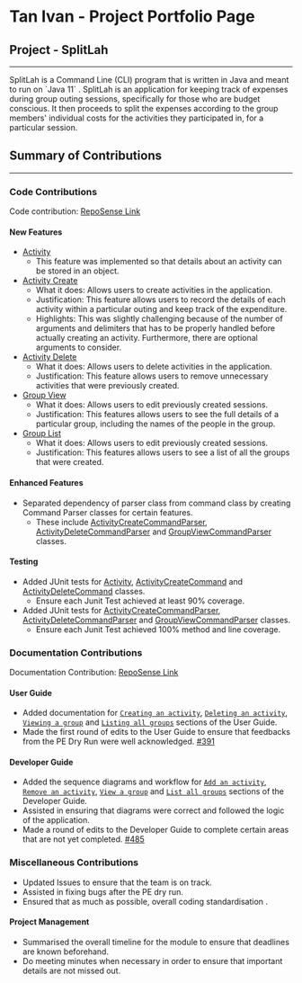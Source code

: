 # Tan Ivan - Project Portfolio Page

## Project - SplitLah
<hr>
SplitLah is a Command Line (CLI) program that is written in Java and meant to run on `Java 11` . SplitLah is an 
application for keeping track of expenses during group outing sessions, specifically for those 
who are budget conscious. It then proceeds to split the expenses according to the group members' individual costs for 
the activities they participated in, for a particular session.

## Summary of Contributions
<hr>

### Code Contributions
Code contribution: [RepoSense Link](https://nus-cs2113-ay2122s2.github.io/tp-dashboard/?search=&sort=totalCommits%20dsc&sortWithin=title&timeframe=commit&mergegroup=&groupSelect=groupByRepos&breakdown=true&checkedFileTypes=docs~functional-code~test-code~other&since=2022-02-18&tabOpen=true&tabType=authorship&tabAuthor=ivanaitzliddat&tabRepo=AY2122S2-CS2113T-T10-1%2Ftp%5Bmaster%5D&authorshipIsMergeGroup=false&authorshipFileTypes=functional-code~test-code&authorshipIsBinaryFileTypeChecked=false)

#### New Features
* [Activity](https://github.com/AY2122S2-CS2113T-T10-1/tp/blob/master/src/main/java/seedu/splitlah/data/Activity.java)
  * This feature was implemented so that details about an activity can be stored in an object.
* [Activity Create](https://github.com/AY2122S2-CS2113T-T10-1/tp/blob/master/src/main/java/seedu/splitlah/command/ActivityCreateCommand.java)
  * What it does: Allows users to create activities in the application.
  * Justification: This feature allows users to record the details of each activity within a particular outing and keep track of the expenditure.
  * Highlights: This was slightly challenging because of the number of arguments and delimiters that has to be properly handled before actually creating an activity.
                Furthermore, there are optional arguments to consider.
* [Activity Delete](https://github.com/AY2122S2-CS2113T-T10-1/tp/blob/master/src/main/java/seedu/splitlah/command/ActivityDeleteCommand.java)
  * What it does: Allows users to delete activities in the application.
  * Justification: This feature allows users to remove unnecessary activities that were previously created.
* [Group View](https://github.com/AY2122S2-CS2113T-T10-1/tp/blob/master/src/main/java/seedu/splitlah/command/GroupViewCommand.java)
  * What it does: Allows users to edit previously created sessions.
  * Justification: This features allows users to see the full details of a particular group, including the names of the people in the group.
* [Group List](https://github.com/AY2122S2-CS2113T-T10-1/tp/blob/master/src/main/java/seedu/splitlah/command/GroupListCommand.java)
  * What it does: Allows users to edit previously created sessions.
  * Justification: This features allows users to see a list of all the groups that were created.

#### Enhanced Features
* Separated dependency of parser class from command class by creating Command Parser classes for certain features.
  * These include [ActivityCreateCommandParser](https://github.com/AY2122S2-CS2113T-T10-1/tp/blob/master/src/main/java/seedu/splitlah/parser/commandparser/ActivityCreateCommandParser.java),
    [ActivityDeleteCommandParser](https://github.com/AY2122S2-CS2113T-T10-1/tp/blob/master/src/main/java/seedu/splitlah/parser/commandparser/ActivityDeleteCommandParser.java) and
    [GroupViewCommandParser](https://github.com/AY2122S2-CS2113T-T10-1/tp/blob/master/src/main/java/seedu/splitlah/parser/commandparser/GroupViewCommandParser.java) classes.
#### Testing
* Added JUnit tests for [Activity](https://github.com/AY2122S2-CS2113T-T10-1/tp/blob/master/src/test/java/seedu/splitlah/data/ActivityTest.java),
  [ActivityCreateCommand](https://github.com/AY2122S2-CS2113T-T10-1/tp/blob/master/src/test/java/seedu/splitlah/command/ActivityCreateCommandTest.java) and
  [ActivityDeleteCommand](https://github.com/AY2122S2-CS2113T-T10-1/tp/blob/master/src/test/java/seedu/splitlah/command/ActivityDeleteCommandTest.java) classes.
  * Ensure each Junit Test achieved at least 90% coverage.
* Added JUnit tests for [ActivityCreateCommandParser](https://github.com/AY2122S2-CS2113T-T10-1/tp/blob/master/src/test/java/seedu/splitlah/parser/commandparser/ActivityCreateCommandParserTest.java),
  [ActivityDeleteCommandParser](https://github.com/AY2122S2-CS2113T-T10-1/tp/blob/master/src/test/java/seedu/splitlah/parser/commandparser/ActivityDeleteCommandParserTest.java) and
  [GroupViewCommandParser](https://github.com/AY2122S2-CS2113T-T10-1/tp/blob/master/src/test/java/seedu/splitlah/parser/commandparser/GroupViewCommandParserTest.java) classes.
  * Ensure each Junit Test achieved 100% method and line coverage.

### Documentation Contributions
Documentation Contribution: [RepoSense Link](https://nus-cs2113-ay2122s2.github.io/tp-dashboard/?search=&sort=totalCommits%20dsc&sortWithin=title&timeframe=commit&mergegroup=&groupSelect=groupByRepos&breakdown=true&checkedFileTypes=docs~functional-code~test-code~other&since=2022-02-18&tabOpen=true&tabType=authorship&tabAuthor=ivanaitzliddat&tabRepo=AY2122S2-CS2113T-T10-1%2Ftp%5Bmaster%5D&authorshipIsMergeGroup=false&authorshipFileTypes=docs&authorshipIsBinaryFileTypeChecked=false)

#### User Guide
* Added documentation for [`Creating an activity`](https://ay2122s2-cs2113t-t10-1.github.io/tp/UserGuide.html#creating-an-activity-activity-create),
  [`Deleting an activity`](https://ay2122s2-cs2113t-t10-1.github.io/tp/UserGuide.html#deleting-an-activity-activity-delete),
  [`Viewing a group`](https://ay2122s2-cs2113t-t10-1.github.io/tp/UserGuide.html#viewing-a-group-group-view) and
  [`Listing all groups`](https://ay2122s2-cs2113t-t10-1.github.io/tp/UserGuide.html#listing-all-groups-group-list) sections of the User Guide.
* Made the first round of edits to the User Guide to ensure that feedbacks from the PE Dry Run were well acknowledged. [#391](https://github.com/AY2122S2-CS2113T-T10-1/tp/pull/391/files)

#### Developer Guide
* Added the sequence diagrams and workflow for [`Add an activity`](https://ay2122s2-cs2113t-t10-1.github.io/tp/DeveloperGuide.html#add-an-activity),
  [`Remove an activity`](https://ay2122s2-cs2113t-t10-1.github.io/tp/DeveloperGuide.html#remove-an-activity),
  [`View a group`](https://ay2122s2-cs2113t-t10-1.github.io/tp/DeveloperGuide.html#view-a-group) and
  [`List all groups`](https://ay2122s2-cs2113t-t10-1.github.io/tp/DeveloperGuide.html#list-groups) sections of the Developer Guide.
* Assisted in ensuring that diagrams were correct and followed the logic of the application.
* Made a round of edits to the Developer Guide to complete certain areas that are not yet completed. [#485](https://github.com/AY2122S2-CS2113T-T10-1/tp/pull/485/files)

### Miscellaneous Contributions
* Updated Issues to ensure that the team is on track.
* Assisted in fixing bugs after the PE dry run.
* Ensured that as much as possible, overall coding standardisation .

#### Project Management
* Summarised the overall timeline for the module to ensure that deadlines are known beforehand.
* Do meeting minutes when necessary in order to ensure that important details are not missed out.
